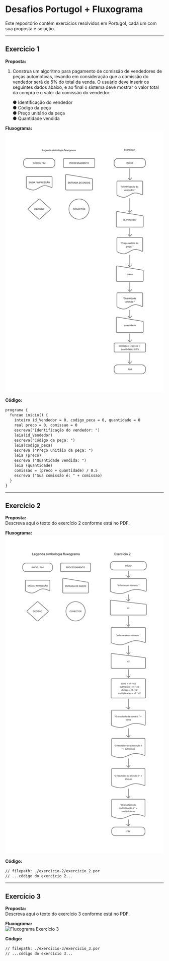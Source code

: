 # Desafios Portugol + Fluxograma

Este repositório contém exercícios resolvidos em Portugol, cada um com sua proposta e solução.

---

## Exercício 1

**Proposta:**  
 1. Construa um algoritmo para pagamento de comissão de vendedores de peças automotivas, 
levando em consideração que a comissão do vendedor será de 5% do total da venda. O usuário 
deve inserir os seguintes dados abaixo, e ao final o sistema deve mostrar o valor total da 
compra e o valor da comissão do vendedor:  

    ● Identificação do vendedor  
    ● Código da peça  
    ● Preço unitário da peça  
    ● Quantidade vendida 

**Fluxograma:**  
![Fluxograma Exercício 1](./exercicio-1/fluxograma_1.png)

**Código:**  
```portugol
programa {
  funcao inicio() {
    inteiro id_Vendedor = 0, codigo_peca = 0, quantidade = 0
    real preco = 0, comissao = 0
    escreva("Identificação do vendedor: ")
    leia(id_Vendedor)
    escreva("Código da peça: ")
    leia(codigo_peca)
    escreva ("Preço unitáio da peça: ")
    leia (preco)
    escreva ("Quantidade vendida: ")
    leia (quantidade)
    comissao = (preco + quantidade) / 0.5
    escreva ("Sua comissão é: " + comissao)
  }
}
```

---

## Exercício 2

**Proposta:**  
Descreva aqui o texto do exercício 2 conforme está no PDF.

**Fluxograma:**  
![Fluxograma Exercício 2](./exercicio-2/fluxograma_2.png)

**Código:**  
```portugol
// filepath: ./exercicio-2/exercicio_2.por
// ...código do exercício 2...
```

---

<!-- Repita a estrutura para os demais exercícios -->

## Exercício 3

**Proposta:**  
Descreva aqui o texto do exercício 3 conforme está no PDF.

**Fluxograma:**  
![Fluxograma Exercício 3](./imagens/fluxograma_exercicio3.png)

**Código:**  
```portugol
// filepath: ./exercicio-3/exercicio_3.por
// ...código do exercício 3...
```